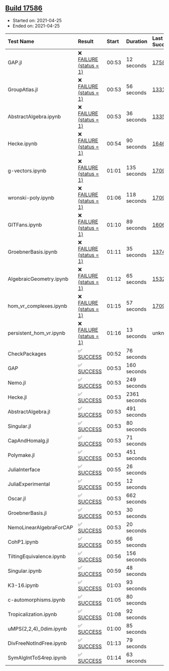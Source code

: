 ## [Build 17586](https://oscarci.mathematik.uni-kl.de/job/oscar/17586/)

* Started on: 2021-04-25
* Ended on: 2021-04-25

| Test Name    | Result | Start | Duration | Last Success | First Failure |
|:-------------|:-------|:------|:---------|:-------------|:--------------|
| GAP.jl | ❌ [FAILURE (status = 1)](https://oscarci.mathematik.uni-kl.de/job/oscar/17586/artifact/logs/build-17586/GAP.jl.log) | 00:53 | 12 seconds | [17585](https://oscarci.mathematik.uni-kl.de/job/oscar/17585/) | [17586](https://oscarci.mathematik.uni-kl.de/job/oscar/17586/) |
| GroupAtlas.jl | ❌ [FAILURE (status = 1)](https://oscarci.mathematik.uni-kl.de/job/oscar/17586/artifact/logs/build-17586/GroupAtlas.jl.log) | 00:53 | 56 seconds | [13311](https://oscarci.mathematik.uni-kl.de/job/oscar/13311/) | [13312](https://oscarci.mathematik.uni-kl.de/job/oscar/13312/) |
| AbstractAlgebra.ipynb | ❌ [FAILURE (status = 1)](https://oscarci.mathematik.uni-kl.de/job/oscar/17586/artifact/logs/build-17586/AbstractAlgebra.ipynb.log) | 00:53 | 36 seconds | [13355](https://oscarci.mathematik.uni-kl.de/job/oscar/13355/) | [13356](https://oscarci.mathematik.uni-kl.de/job/oscar/13356/) |
| Hecke.ipynb | ❌ [FAILURE (status = 1)](https://oscarci.mathematik.uni-kl.de/job/oscar/17586/artifact/logs/build-17586/Hecke.ipynb.log) | 00:54 | 90 seconds | [16463](https://oscarci.mathematik.uni-kl.de/job/oscar/16463/) | [16464](https://oscarci.mathematik.uni-kl.de/job/oscar/16464/) |
| g-vectors.ipynb | ❌ [FAILURE (status = 1)](https://oscarci.mathematik.uni-kl.de/job/oscar/17586/artifact/logs/build-17586/g-vectors.ipynb.log) | 01:01 | 135 seconds | [17099](https://oscarci.mathematik.uni-kl.de/job/oscar/17099/) | [17100](https://oscarci.mathematik.uni-kl.de/job/oscar/17100/) |
| wronski-poly.ipynb | ❌ [FAILURE (status = 1)](https://oscarci.mathematik.uni-kl.de/job/oscar/17586/artifact/logs/build-17586/wronski-poly.ipynb.log) | 01:06 | 118 seconds | [17098](https://oscarci.mathematik.uni-kl.de/job/oscar/17098/) | [17099](https://oscarci.mathematik.uni-kl.de/job/oscar/17099/) |
| GITFans.ipynb | ❌ [FAILURE (status = 1)](https://oscarci.mathematik.uni-kl.de/job/oscar/17586/artifact/logs/build-17586/GITFans.ipynb.log) | 01:10 | 89 seconds | [16068](https://oscarci.mathematik.uni-kl.de/job/oscar/16068/) | [16069](https://oscarci.mathematik.uni-kl.de/job/oscar/16069/) |
| GroebnerBasis.ipynb | ❌ [FAILURE (status = 1)](https://oscarci.mathematik.uni-kl.de/job/oscar/17586/artifact/logs/build-17586/GroebnerBasis.ipynb.log) | 01:11 | 35 seconds | [13748](https://oscarci.mathematik.uni-kl.de/job/oscar/13748/) | [13749](https://oscarci.mathematik.uni-kl.de/job/oscar/13749/) |
| AlgebraicGeometry.ipynb | ❌ [FAILURE (status = 1)](https://oscarci.mathematik.uni-kl.de/job/oscar/17586/artifact/logs/build-17586/AlgebraicGeometry.ipynb.log) | 01:12 | 65 seconds | [15322](https://oscarci.mathematik.uni-kl.de/job/oscar/15322/) | [15323](https://oscarci.mathematik.uni-kl.de/job/oscar/15323/) |
| hom_vr_complexes.ipynb | ❌ [FAILURE (status = 1)](https://oscarci.mathematik.uni-kl.de/job/oscar/17586/artifact/logs/build-17586/hom_vr_complexes.ipynb.log) | 01:15 | 57 seconds | [17099](https://oscarci.mathematik.uni-kl.de/job/oscar/17099/) | [17100](https://oscarci.mathematik.uni-kl.de/job/oscar/17100/) |
| persistent_hom_vr.ipynb | ❌ [FAILURE (status = 1)](https://oscarci.mathematik.uni-kl.de/job/oscar/17586/artifact/logs/build-17586/persistent_hom_vr.ipynb.log) | 01:16 | 13 seconds | unknown | unknown |
| CheckPackages | ✅ [SUCCESS](https://oscarci.mathematik.uni-kl.de/job/oscar/17586/artifact/logs/build-17586/CheckPackages.log) | 00:52 | 76 seconds |  |  |
| GAP | ✅ [SUCCESS](https://oscarci.mathematik.uni-kl.de/job/oscar/17586/artifact/logs/build-17586/GAP.log) | 00:53 | 160 seconds |  |  |
| Nemo.jl | ✅ [SUCCESS](https://oscarci.mathematik.uni-kl.de/job/oscar/17586/artifact/logs/build-17586/Nemo.jl.log) | 00:53 | 249 seconds |  |  |
| Hecke.jl | ✅ [SUCCESS](https://oscarci.mathematik.uni-kl.de/job/oscar/17586/artifact/logs/build-17586/Hecke.jl.log) | 00:53 | 2361 seconds |  |  |
| AbstractAlgebra.jl | ✅ [SUCCESS](https://oscarci.mathematik.uni-kl.de/job/oscar/17586/artifact/logs/build-17586/AbstractAlgebra.jl.log) | 00:53 | 491 seconds |  |  |
| Singular.jl | ✅ [SUCCESS](https://oscarci.mathematik.uni-kl.de/job/oscar/17586/artifact/logs/build-17586/Singular.jl.log) | 00:53 | 80 seconds |  |  |
| CapAndHomalg.jl | ✅ [SUCCESS](https://oscarci.mathematik.uni-kl.de/job/oscar/17586/artifact/logs/build-17586/CapAndHomalg.jl.log) | 00:53 | 71 seconds |  |  |
| Polymake.jl | ✅ [SUCCESS](https://oscarci.mathematik.uni-kl.de/job/oscar/17586/artifact/logs/build-17586/Polymake.jl.log) | 00:53 | 451 seconds |  |  |
| JuliaInterface | ✅ [SUCCESS](https://oscarci.mathematik.uni-kl.de/job/oscar/17586/artifact/logs/build-17586/JuliaInterface.log) | 00:55 | 26 seconds |  |  |
| JuliaExperimental | ✅ [SUCCESS](https://oscarci.mathematik.uni-kl.de/job/oscar/17586/artifact/logs/build-17586/JuliaExperimental.log) | 00:55 | 12 seconds |  |  |
| Oscar.jl | ✅ [SUCCESS](https://oscarci.mathematik.uni-kl.de/job/oscar/17586/artifact/logs/build-17586/Oscar.jl.log) | 00:53 | 662 seconds |  |  |
| GroebnerBasis.jl | ✅ [SUCCESS](https://oscarci.mathematik.uni-kl.de/job/oscar/17586/artifact/logs/build-17586/GroebnerBasis.jl.log) | 00:53 | 30 seconds |  |  |
| NemoLinearAlgebraForCAP | ✅ [SUCCESS](https://oscarci.mathematik.uni-kl.de/job/oscar/17586/artifact/logs/build-17586/NemoLinearAlgebraForCAP.log) | 00:53 | 20 seconds |  |  |
| CohP1.ipynb | ✅ [SUCCESS](https://oscarci.mathematik.uni-kl.de/job/oscar/17586/artifact/logs/build-17586/CohP1.ipynb.log) | 00:55 | 66 seconds |  |  |
| TiltingEquivalence.ipynb | ✅ [SUCCESS](https://oscarci.mathematik.uni-kl.de/job/oscar/17586/artifact/logs/build-17586/TiltingEquivalence.ipynb.log) | 00:56 | 156 seconds |  |  |
| Singular.ipynb | ✅ [SUCCESS](https://oscarci.mathematik.uni-kl.de/job/oscar/17586/artifact/logs/build-17586/Singular.ipynb.log) | 00:59 | 48 seconds |  |  |
| K3-16.ipynb | ✅ [SUCCESS](https://oscarci.mathematik.uni-kl.de/job/oscar/17586/artifact/logs/build-17586/K3-16.ipynb.log) | 01:03 | 93 seconds |  |  |
| c-automorphisms.ipynb | ✅ [SUCCESS](https://oscarci.mathematik.uni-kl.de/job/oscar/17586/artifact/logs/build-17586/c-automorphisms.ipynb.log) | 01:05 | 80 seconds |  |  |
| Tropicalization.ipynb | ✅ [SUCCESS](https://oscarci.mathematik.uni-kl.de/job/oscar/17586/artifact/logs/build-17586/Tropicalization.ipynb.log) | 01:08 | 92 seconds |  |  |
| uMPS(2,2,4)_0dim.ipynb | ✅ [SUCCESS](https://oscarci.mathematik.uni-kl.de/job/oscar/17586/artifact/logs/build-17586/uMPS-2-2-4-_0dim.ipynb.log) | 01:00 | 85 seconds |  |  |
| DivFreeNotIndFree.ipynb | ✅ [SUCCESS](https://oscarci.mathematik.uni-kl.de/job/oscar/17586/artifact/logs/build-17586/DivFreeNotIndFree.ipynb.log) | 01:13 | 79 seconds |  |  |
| SymAlgIntToS4rep.ipynb | ✅ [SUCCESS](https://oscarci.mathematik.uni-kl.de/job/oscar/17586/artifact/logs/build-17586/SymAlgIntToS4rep.ipynb.log) | 01:14 | 63 seconds |  |  |

